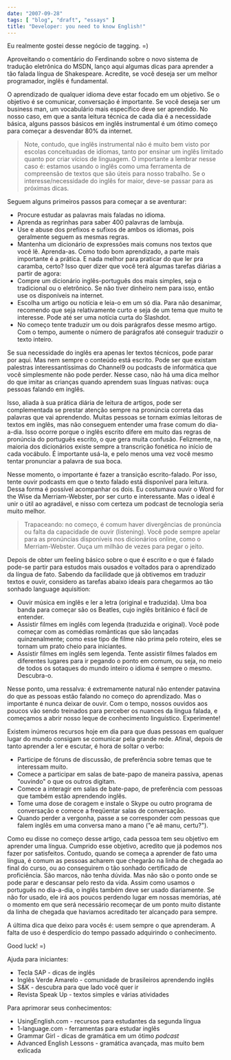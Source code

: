 ```yaml
---
date: "2007-09-28"
tags: [ "blog", "draft", "essays" ]
title: "Developer: you need to know English!"
---
```

Eu realmente gostei desse negócio de tagging. =)

Aproveitando o comentário do Ferdinando sobre o novo sistema de tradução eletrônica do MSDN, lanço aqui algumas dicas para aprender a tão falada língua de Shakespeare. Acredite, se você deseja ser um melhor programador, inglês é fundamental.

O aprendizado de qualquer idioma deve estar focado em um objetivo. Se o objetivo é se comunicar, conversação é importante. Se você deseja ser um business man, um vocabulário mais específico deve ser aprendido. No nosso caso, em que a santa leitura técnica de cada dia é a necessidade básica, alguns passos básicos em inglês instrumental é um ótimo começo para começar a desvendar 80% da internet.

> Note, contudo, que inglês instrumental não é muito bem visto por escolas conceituadas de idiomas, tanto por ensinar um inglês limitado quanto por criar vícios de linguagem. O importante a lembrar nesse caso é: estamos usando o inglês como uma ferramenta de compreensão de textos que são úteis para nosso trabalho. Se o interesse/necessidade do inglês for maior, deve-se passar para as próximas dicas.

Seguem alguns primeiros passos para começar a se aventurar:

  * Procure estudar as palavras mais faladas no idioma.
  * Aprenda as regrinhas para saber 400 palavras de lambuja.
  * Use e abuse dos prefixos e sufixos de ambos os idiomas, pois geralmente seguem as mesmas regras.
  * Mantenha um dicionário de expressões mais comuns nos textos que você lê. Aprenda-as.
Como todo bom aprendizado, a parte mais importante é a prática. E nada melhor para praticar do que ler pra caramba, certo? Isso quer dizer que você terá algumas tarefas diárias a partir de agora:
  * Compre um dicionário inglês-português dos mais simples, seja o tradicional ou o eletrônico. Se não tiver dinheiro nem para isso, então use os disponíveis na internet.
  * Escolha um artigo ou notícia e leia-o em um só dia. Para não desanimar, recomendo que seja relativamente curto e seja de um tema que muito te interesse. Pode até ser uma notícia curta do Slashdot.
  * No começo tente traduzir um ou dois parágrafos desse mesmo artigo. Com o tempo, aumente o número de parágrafos até conseguir traduzir o texto inteiro.

Se sua necessidade do inglês era apenas ler textos técnicos, pode parar por aqui. Mas nem sempre o conteúdo está escrito. Pode ser que existam palestras interessantíssimas do Channel9 ou podcasts de informática que você simplesmente não pode perder. Nesse caso, não há uma dica melhor do que imitar as crianças quando aprendem suas línguas nativas: ouça pessoas falando em inglês.

Isso, aliada à sua prática diária de leitura de artigos, pode ser complementada se prestar atenção sempre na pronúncia correta das palavras que vai aprendendo. Muitas pessoas se tornam exímias leitoras de textos em inglês, mas não conseguem entender uma frase comum do dia-a-dia. Isso ocorre porque o inglês escrito difere em muito das regras de pronúncia do português escrito, o que gera muita confusão. Felizmente, na maioria dos dicionários existe sempre a transcrição fonética no início de cada vocábulo. É importante usá-la, e pelo menos uma vez você mesmo tentar pronunciar a palavra de sua boca.

Nesse momento, o importante é fazer a transição escrito-falado. Por isso, tente ouvir podcasts em que o texto falado está disponível para leitura. Dessa forma é possível acompanhar os dois. Eu costumava ouvir o Word for the Wise da Merriam-Webster, por ser curto e interessante. Mas o ideal é unir o útil ao agradável, e nisso com certeza um podcast de tecnologia seria muito melhor.

> Trapaceando: no começo, é comum haver divergências de pronúncia ou falta da capacidade de ouvir (listening). Você pode sempre apelar para as pronúncias disponíveis nos dicionários online, como o Merriam-Webster. Ouça um milhão de vezes para pegar o jeito.

Depois de obter um feeling básico sobre o que é escrito e o que é falado pode-se partir para estudos mais ousados e voltados para o aprendizado da língua de fato. Sabendo da facilidade que já obtivemos em traduzir textos e ouvir, considero as tarefas abaixo ideais para chegarmos ao tão sonhado language aquisition:
	
  * Ouvir música em inglês e ler a letra (original e traduzida). Uma boa banda para começar são os Beatles, cujo inglês britânico é fácil de entender.
  * Assistir filmes em inglês com legenda (traduzida e original). Você pode começar com as comédias românticas que são lançadas quinzenalmente; como esse tipo de filme não prima pelo roteiro, eles se tornam um prato cheio para iniciantes.
  * Assistir filmes em inglês sem legenda. Tente assistir filmes falados em diferentes lugares para ir pegando o ponto em comum, ou seja, no meio de todos os sotaques do mundo inteiro o idioma é sempre o mesmo. Descubra-o.

Nesse ponto, uma ressalva: é extremamente natural não entender patavina do que as pessoas estão falando no começo do aprendizado. Mas o importante é nunca deixar de ouvir. Com o tempo, nossos ouvidos aos poucos vão sendo treinados para perceber os nuances da língua falada, e começamos a abrir nosso leque de conhecimento linguístico. Experimente!

Existem inúmeros recursos hoje em dia para que duas pessoas em qualquer lugar do mundo consigam se comunicar pela grande rede. Afinal, depois de tanto aprender a ler e escutar, é hora de soltar o verbo:

  * Participe de fóruns de discussão, de preferência sobre temas que te interessam muito.
  * Comece a participar em salas de bate-papo de maneira passiva, apenas "ouvindo" o que os outros digitam.
  * Comece a interagir em salas de bate-papo, de preferência com pessoas que também estão aprendendo inglês.
  * Tome uma dose de coragem e instale o Skype ou outro programa de conversação e comece a freqüentar salas de conversação.
  * Quando perder a vergonha, passe a se corresponder com pessoas que falem inglês em uma conversa mano a mano ("e aê manu, certu?").

Como eu disse no começo desse artigo, cada pessoa tem seu objetivo em aprender uma língua. Cumprido esse objetivo, acredito que já podemos nos fazer por satisfeitos. Contudo, quando se começa a aprender de fato uma língua, é comum as pessoas acharem que chegarão na linha de chegada ao final do curso, ou ao conseguirem o tão sonhado certificado de proficiência. São marcos, não tenha dúvida. Mas não são o ponto onde se pode parar e descansar pelo resto da vida. Assim como usamos o português no dia-a-dia, o inglês também deve ser usado diariamente. Se não for usado, ele irá aos poucos perdendo lugar em nossas memórias, até o momento em que será necessário recomeçar de um ponto muito distante da linha de chegada que haviamos acreditado ter alcançado para sempre.

A última dica que deixo para vocês é: usem sempre o que aprenderam. A falta de uso é desperdício do tempo passado adquirindo o conhecimento.

Good luck! =)

Ajuda para iniciantes:

  * Tecla SAP - dicas de inglês
  * Inglês Verde Amarelo - comunidade de brasileiros aprendendo inglês
  * S&K - descubra para que lado você quer ir
  * Revista Speak Up - textos simples e várias atividades

Para aprimorar seus conhecimentos:

	
  * UsingEnglish.com - recursos para estudantes da segunda língua
  * 1-language.com - ferramentas para estudar inglês
  * Grammar Girl - dicas de gramática em um ótimo _podcast_
  * Advanced English Lessons - gramática avançada, mas muito bem exlicada

